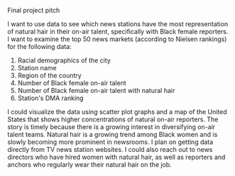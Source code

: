 Final project pitch

I want to use data to see which news stations have the most representation of natural hair in their on-air talent, specifically with Black female reporters. I want to examine the top 50 news markets (according to Nielsen rankings) for the following data:
  1. Racial demographics of the city
  2. Station name
  3. Region of the country
  4. Number of Black female on-air talent
  5. Number of Black female on-air talent with natural hair
  6. Station's DMA ranking
  
I could visualize the data using scatter plot graphs and a map of the United States that shows higher concentrations of natural on-air reporters.
The story is timely because there is a growing interest in diversifying on-air talent teams. Natural hair is a growing trend among Black women and is slowly becoming more prominent in newsrooms.
I plan on getting data directly from TV news station websites. I could also reach out to news directors who have hired women with natural hair, as well as reporters and anchors who regularly wear their natural hair on the job. 
